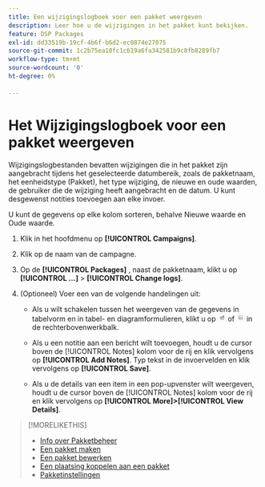 ```yaml
---
title: Een wijzigingslogboek voor een pakket weergeven
description: Leer hoe u de wijzigingen in het pakket kunt bekijken.
feature: DSP Packages
exl-id: dd33519b-19cf-4b6f-b6d2-ec0874e27075
source-git-commit: 1c2b75ea10fc1c619a6fa342581b9c8fb8289fb7
workflow-type: tm+mt
source-wordcount: '0'
ht-degree: 0%

---
```


# Het Wijzigingslogboek voor een pakket weergeven

Wijzigingslogbestanden bevatten wijzigingen die in het pakket zijn aangebracht tijdens het geselecteerde datumbereik, zoals de pakketnaam, het eenheidstype (Pakket), het type wijziging, de nieuwe en oude waarden, de gebruiker die de wijziging heeft aangebracht en de datum. U kunt desgewenst notities toevoegen aan elke invoer.

U kunt de gegevens op elke kolom sorteren, behalve Nieuwe waarde en Oude waarde.

1. Klik in het hoofdmenu op **[!UICONTROL Campaigns]**.

1. Klik op de naam van de campagne.

1. Op de **[!UICONTROL Packages]** , naast de pakketnaam, klikt u op  **[!UICONTROL ...]** > **[!UICONTROL Change logs]**.

1. (Optioneel) Voer een van de volgende handelingen uit:

   * Als u wilt schakelen tussen het weergeven van de gegevens in tabelvorm en in tabel- en diagramformulieren, klikt u op ![Tabel- en grafiekweergave](/help/dsp/assets/table-plus-chart-view.png "Tabel- en grafiekweergave") of ![Tabelweergave](/help/dsp/assets/table-view.png "Tabelweergave") in de rechterbovenwerkbalk.

   * Als u een notitie aan een bericht wilt toevoegen, houdt u de cursor boven de [!UICONTROL Notes] kolom voor de rij en klik vervolgens op **[!UICONTROL Add Notes]**. Typ tekst in de invoervelden en klik vervolgens op **[!UICONTROL Save]**.

   * Als u de details van een item in een pop-upvenster wilt weergeven, houdt u de cursor boven de [!UICONTROL Notes] kolom voor de rij en klik vervolgens op **[!UICONTROL More]>[!UICONTROL View Details]**.

>[!MORELIKETHIS]
>
>* [Info over Pakketbeheer](package-about.md)
>* [Een pakket maken](package-create.md)
>* [Een pakket bewerken](package-edit.md)
>* [Een plaatsing koppelen aan een pakket](package-attach-placement.md)
>* [Pakketinstellingen](package-settings.md)

